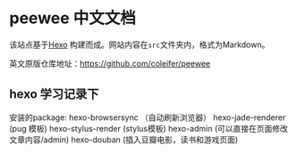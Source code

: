# peewee 中文文档

该站点基于[Hexo](https://hexo.id/) 构建而成。网站内容在`src`文件夹内，格式为Markdown。

英文原版仓库地址：https://github.com/coleifer/peewee

## hexo 学习记录下
安装的package:
 hexo-browsersync （自动刷新浏览器）
 hexo-jade-renderer (pug 模板) 
 hexo-stylus-render (stylus模板)
 hexo-admin (可以直接在页面修改文章内容/admin)
 hexo-douban (插入豆瓣电影，读书和游戏页面)
